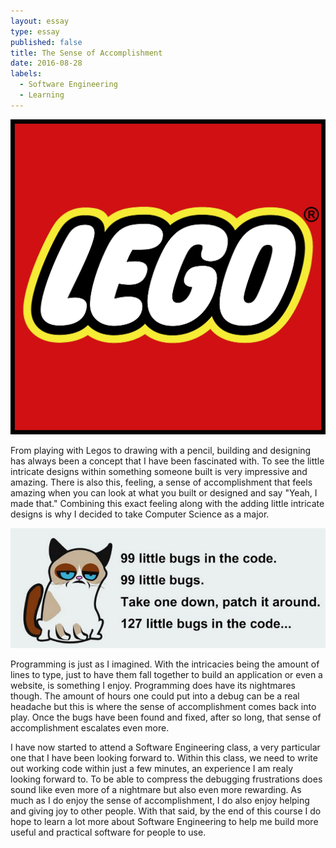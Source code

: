 ```yaml
---
layout: essay
type: essay
published: false
title: The Sense of Accomplishment
date: 2016-08-28
labels:
  - Software Engineering
  - Learning
---
```


<img class="ui tiny right circular floated image" src="../images/LEGO_logo.jpg">

From playing with Legos to drawing with a pencil, building and designing has always been a concept that I have been fascinated with. To see the little intricate designs within something someone built is very impressive and amazing. There is also this, feeling, a sense of accomplishment that feels amazing when you can look at what you built or designed and say "Yeah, I made that." Combining this exact feeling along with the adding little intricate designs is why I decided to take Computer Science as a major. 

<img class="ui tiny right circular floated image" src="../images/99littlebugs.png">

Programming is just as I imagined. With the intricacies being the amount of lines to type, just to have them fall together to build an application or even a website, is something I enjoy. Programming does have its nightmares though. The amount of hours one could put into a debug can be a real headache but this is where the sense of accomplishment comes back into play. Once the bugs have been found and fixed, after so long, that sense of accomplishment escalates even more.

I have now started to attend a Software Engineering class, a very particular one that I have been looking forward to. Within this class, we need to write out working code within just a few minutes, an experience I am realy looking forward to. To be able to compress the debugging frustrations does sound like even more of a nightmare but also even more rewarding. As much as I do enjoy the sense of accomplishment, I do also enjoy helping and giving joy to other people. With that said, by the end of this course I do hope to learn a lot more about Software Engineering to help me build more useful and practical software for people to use.
